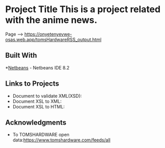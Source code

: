 # Project Title This is a project related with the anime news.   
Page -->  https://onyetenyevwe-osas.web.app/tomsHardwareRSS_output.html
 ## Built With  
 *[Netbeans](https://netbeans.org/) - Netbeans IDE 8.2  
  ## Links to Projects  
  *  Document to validate XML(XSD):
  * Document XSL to XML: 
  * Document XSL to HTML:
 ## Acknowledgments 
  * To TOMSHARDWARE open data:https://www.tomshardware.com/feeds/all
